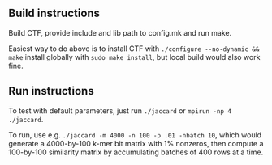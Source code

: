 ## Build instructions

Build CTF, provide include and lib path to config.mk and run make.

Easiest way to do above is to install CTF with `./configure --no-dynamic && make` install globally with `sudo make install`, but local build would also work fine.

## Run instructions

To test with default parameters, just run `./jaccard` or `mpirun -np 4 ./jaccard`.

To run, use e.g. `./jaccard -m 4000 -n 100 -p .01 -nbatch 10`, which would generate a 4000-by-100 k-mer bit matrix with 1% nonzeros, then compute a 100-by-100 similarity matrix by accumulating batches of 400 rows at a time.

